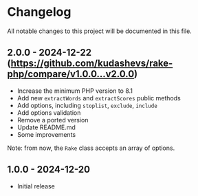 # Changelog

All notable changes to this project will be documented in this file.

## 2.0.0 - 2024-12-22 (https://github.com/kudashevs/rake-php/compare/v1.0.0...v2.0.0)

- Increase the minimum PHP version to 8.1
- Add new `extractWords` and `extractScores` public methods
- Add options, including `stoplist`, `exclude`, `include`
- Add options validation
- Remove a ported version
- Update README.md
- Some improvements

Note: from now, the `Rake` class accepts an array of options.

## 1.0.0 - 2024-12-20

- Initial release